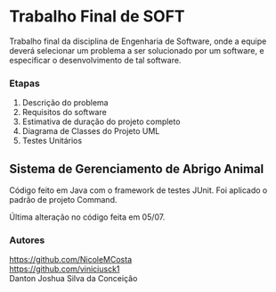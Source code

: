 # Trabalho Final de SOFT
Trabalho final da disciplina de Engenharia de Software, onde a equipe deverá selecionar um problema a ser solucionado por um software, e especificar o desenvolvimento de tal software.
### Etapas
1) Descrição do problema
2) Requisitos do software
3) Estimativa de duração do projeto completo
4) Diagrama de Classes do Projeto UML
5) Testes Unitários
   
## Sistema de Gerenciamento de Abrigo Animal
Código feito em Java com o framework de testes JUnit. Foi aplicado o padrão de projeto Command.  
  
Última alteração no código feita em 05/07.  
    
### Autores
https://github.com/NicoleMCosta  
https://github.com/viniciusck1  
Danton Joshua Silva da Conceição

